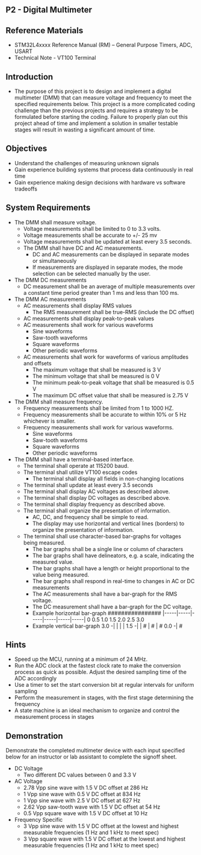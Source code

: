 ## P2 - Digital Multimeter

## Reference Materials
- STM32L4xxxx Reference Manual (RM) – General Purpose Timers, ADC, USART
- Technical Note - VT100 Terminal

## Introduction
- The purpose of this project is to design and implement a digital multimeter (DMM) that can measure voltage and frequency to meet the specified requirements below. This project is a more complicated coding challenge than the previous projects and requires a strategy to be formulated before starting the coding. Failure to properly plan out this project ahead of time and implement a solution in smaller testable stages will result in wasting a significant amount of time.

## Objectives
- Understand the challenges of measuring unknown signals
- Gain experience building systems that process data continuously in real time
- Gain experience making design decisions with hardware vs software tradeoffs

## System Requirements
- The DMM shall measure voltage.
  - Voltage measurements shall be limited to 0 to 3.3 volts.
  - Voltage measurements shall be accurate to +/- 25 mv
  - Voltage measurements shall be updated at least every 3.5 seconds.
  - The DMM shall have DC and AC measurements.
    - DC and AC measurements can be displayed in separate modes or simultaneously
    - If measurements are displayed in separate modes, the mode selection can be selected manually by the user.
- The DMM DC measurements
  - DC measurement shall be an average of multiple measurements over a constant time period greater than 1 ms and less than 100 ms.
- The DMM AC measurements
  - AC measurements shall display RMS values
    - The RMS measurement shall be true-RMS (include the DC offset)
  - AC measurements shall display peak-to-peak values
  - AC measurements shall work for various waveforms
    - Sine waveforms
    - Saw-tooth waveforms
    - Square waveforms
    - Other periodic waveforms
  - AC measurements shall work for waveforms of various amplitudes and offsets
    - The maximum voltage that shall be measured is 3 V
    - The minimum voltage that shall be measured is 0 V
    - The minimum peak-to-peak voltage that shall be measured is 0.5 V
    - The maximum DC offset value that shall be measured is 2.75 V
- The DMM shall measure frequency.
  - Frequency measurements shall be limited from 1 to 1000 HZ.
  - Frequency measurements shall be accurate to within 10% or 5 Hz whichever is smaller.
  - Frequency measurements shall work for various waveforms.
    - Sine waveforms
    - Saw-tooth waveforms 
    - Square waveforms
    - Other periodic waveforms
- The DMM shall have a terminal-based interface.
  - The terminal shall operate at 115200 baud.
  - The terminal shall utilize VT100 escape codes
    - The terminal shall display all fields in non-changing locations 
  - The terminal shall update at least every 3.5 seconds
  - The terminal shall display AC voltages as described above.
  - The terminal shall display DC voltages as described above.
  - The terminal shall display frequency as described above.
  - The terminal shall organize the presentation of information.
    - AC, DC, and frequency shall be simple to read.
    - The display may use horizontal and vertical lines (borders) to organize the presentation of information.  
  - The terminal shall use character-based bar-graphs for voltages being measured.
    - The bar graphs shall be a single line or column of characters
    - The bar graphs shall have delineators, e.g. a scale, indicating the measured value.
    - The bar graphs shall have a length or height proportional to the value being measured.
    - The bar graphs shall respond in real-time to changes in AC or DC measurements
    - The AC measurements shall have a bar-graph for the RMS voltage.
    - The DC measurement shall have a bar-graph for the DC voltage.
    - Example horizontal bar-graph
      ################
      |-----|-----|-----|-----|-----|-----|
      0    0.5   1.0   1.5  2.0   2.5    3.0
    - Example vertical bar-graph
    3.0 -|
         |
         |
         |
    1.5 -|
         | #
         | #
         | #
    0.0 -| #

## Hints
- Speed up the MCU, running at a minimum of 24 MHz. 
- Run the ADC clock at the fastest clock rate to make the conversion process as quick as possible. Adjust the desired sampling time of the ADC accordingly
- Use a timer to set the start conversion bit at regular intervals for uniform sampling
- Perform the measurement in stages, with the first stage determining the frequency
- A state machine is an ideal mechanism to organize and control the measurement process in stages

## Demonstration
Demonstrate the completed multimeter device with each input specified below for an instructor or lab assistant to complete the signoff sheet.

- DC Voltage
  - Two different DC values between 0 and 3.3 V
- AC Voltage
  - 2.78 Vpp sine wave with 1.5 V DC offset at 286 Hz
  - 1 Vpp sine wave with 0.5 V DC offset at 834 Hz
  - 1 Vpp sine wave with 2.5 V DC offset at  627 Hz
  - 2.62 Vpp saw-tooth wave with 1.5 V DC offset at 54 Hz
  - 0.5 Vpp square wave with 1.5 V DC offset at 10 Hz
- Frequency Specific
  - 3 Vpp sine wave with 1.5 V DC offset at the lowest and highest measurable frequencies (1 Hz and 1 kHz to meet spec)
  - 3 Vpp square wave with 1.5 V DC offset at the lowest and highest measurable frequencies (1 Hz and 1 kHz to meet spec)
